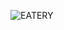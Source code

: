 ![EATERY](https://user-images.githubusercontent.com/75903935/194104291-0be550e9-dfcb-4b0b-a6ae-24c0fc10216a.png)
